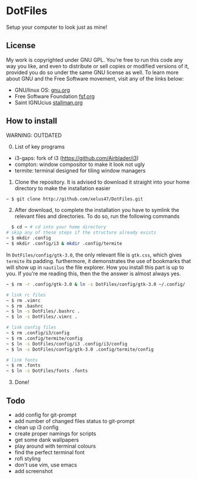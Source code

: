 # DotFiles
Setup your computer to look just as mine!
## License
My work is copyrighted under GNU GPL. You're free to run this code any way you like, and even to distribute or sell copies or modified versions of it, provided you do so under the same GNU license as well. To learn more about GNU and the Free Software movement, visit any of the links below:
- GNU/linux OS: [gnu.org](https://www.gnu.org) 
- Free Software Foundation [fsf.org](https://www.fsf.org) 
- Saint IGNUcius [stallman.org](https://www.stallman.org) 

## How to install

WARNING: OUTDATED

0. List of key programs
- i3-gaps: fork of i3 (https://github.com/Airblader/i3)
- compton: window compositor to make it look not ugly
- termite: terminal designed for tiling window managers

1. Clone the repository. It is advised to download it straight into your home directory to make the installation easier
```bash
~ $ git clone http://github.com/xelus47/DotFiles.git
```

2. After download, to complete the installation you have to symlink the relevant files and directories. To do so, run the following commands
```bash
  $ cd ~ # cd into your home directory
# skip any of these steps if the structure already exists
~ $ mkdir .config
~ $ mkdir .config/i3 & mkdir .config/termite
```
In `DotFiles/config/gtk-3.0`, the only relevant file is
`gtk.css`, which gives `termite` its padding.
furthermore, it demonstrates the use of bookmarks that will
show up in `nautilus` the file explorer. How you install
this part is up to you. If you're me reading this, then the
the answer is almost always yes.
```bash
~ $ rm -r .config/gtk-3.0 & ln -s DotFiles/config/gtk-3.0 ~/.config/

# link rc files
~ $ rm .vimrc
~ $ rm .bashrc
~ $ ln -s DotFiles/.bashrc .
~ $ ln -s DotFiles/.vimrc .

# link config files
~ $ rm .config/i3/config
~ $ rm .config/termite/config 
~ $ ln -s DotFiles/config/i3 .config/i3/config
~ $ ln -s DotFiles/config/gtk-3.0 .config/termite/config

# link fonts
~ $ rm .fonts
~ $ ln -s DotFiles/fonts .fonts
```

3. Done!

## Todo
- add config for git-prompt
- add number of changed files status to git-prompt
- clean up i3 config
- create proper namings for scripts
- get some dank wallpapers
- play around with terminal colours
- find the perfect terminal font
- rofi styling
- don't use vim, use emacs
- add screenshot
